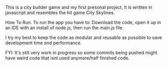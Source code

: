 This is a city builder game and my first presonal project, It is written in javascript and resembles the hit game City Skylines.

How To Run.
To run the app you have to:
Download the code,
open it up in an IDE with an install of node.js,
then run the main.js file.

I try my best to keep the code as modular and reusable as possible to save development time and performance.

FYI: It's still very work in progress so some commits being pushed might have weird code that isnt used anymore/half finished code.
